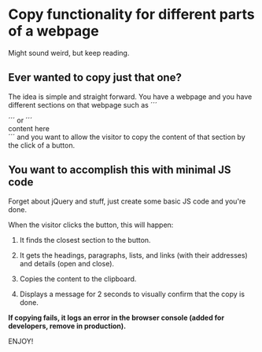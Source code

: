# Copy functionality for different parts of a webpage

Might sound weird, but keep reading.

## Ever wanted to copy just that one?

The idea is simple and straight forward. You have a webpage and you have different sections on that webpage such as ´´´<section>´´´ or ´´´<div class="section">content here</div>´´´ and you want to allow the visitor 
to copy the content of that section by the click of a button.

## You want to accomplish this with minimal JS code

Forget about jQuery and stuff, just create some basic JS code and you're done.

When the visitor clicks the button, this will happen:

1. It finds the closest section to the button.

2. It gets the headings, paragraphs, lists, and links (with their addresses) and details (open and close).

4. Copies the content to the clipboard.
  
5. Displays a message for 2 seconds to visually confirm that the copy is done.

**If copying fails, it logs an error in the browser console (added for developers, remove in production).**

ENJOY!
